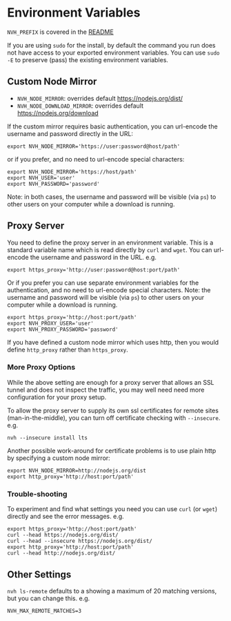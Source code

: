 # Environment Variables

`NVH_PREFIX` is covered in the [README](../README.md#optional-environment-variables)

If you are using `sudo` for the install, by default the command you run does not have access to your exported environment variables. You can use `sudo -E` to preserve (pass) the existing environment variables.

## Custom Node Mirror

- `NVH_NODE_MIRROR`: overrides default <https://nodejs.org/dist/>
- `NVH_NODE_DOWNLOAD_MIRROR`: overrides default <https://nodejs.org/download>
  
If the custom mirror requires basic authentication, you can url-encode the username and password directly in the URL:

    export NVH_NODE_MIRROR='https://user:password@host/path'

 or if you prefer, and no need to url-encode special characters:

    export NVH_NODE_MIRROR='https://host/path'
    export NVH_USER='user'
    export NVH_PASSWORD='password'

Note: in both cases, the username and password will be visible (via `ps`) to other users on your computer while a download is running.

## Proxy Server

You need to define the proxy server in an environment variable.
This is a standard variable name which is read directly by `curl` and `wget`.
You can url-encode the username and password in the URL. e.g.

    export https_proxy='http://user:password@host:port/path'

Or if you prefer you can use separate environment variables for the authentication, and no need to url-encode special characters. Note:  the username and password will be visible (via `ps`) to other users on your computer while a download is running.

    export https_proxy='http://host:port/path'
    export NVH_PROXY_USER='user'
    export NVH_PROXY_PASSWORD='password'

If you have defined a custom node mirror which uses http, then you would define `http_proxy` rather than `https_proxy`.

### More Proxy Options

While the above setting are enough for a proxy server that allows an SSL tunnel and does not inspect the traffic,
you may well need need more configuration for your proxy setup.

To allow the proxy server to supply its own ssl certificates for remote sites (man-in-the-middle), you can turn off certificate checking
with `--insecure`. e.g.

    nvh --insecure install lts

Another possible work-around for certificate problems is to use plain http by specifying a custom node mirror:

    export NVH_NODE_MIRROR=http://nodejs.org/dist
    export http_proxy='http://host:port/path'

### Trouble-shooting

To experiment and find what settings you need you can use `curl` (or `wget`) directly and see the error messages. e.g.

    export https_proxy='http://host:port/path'
    curl --head https://nodejs.org/dist/
    curl --head --insecure https://nodejs.org/dist/
    export http_proxy='http://host:port/path'
    curl --head http://nodejs.org/dist/

## Other Settings

`nvh ls-remote` defaults to a showing a maximum of 20 matching versions, but you can change this. e.g.

    NVH_MAX_REMOTE_MATCHES=3
